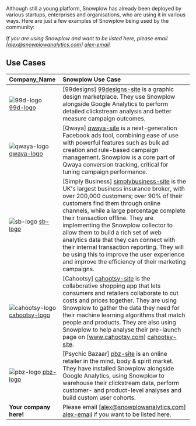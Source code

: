 Although still a young platform, Snowplow has already been deployed by various startups, enterprises and organisations, who are using it in various ways. Here are just a few examples of Snowplow being used by the community:

_If you are using Snowplow and want to be listed here, please email [alex@snowplowanalytics.com] [alex-email]._

## Use Cases

| **Company_Name**           | **Snowplow Use Case**                                                                               |
|:---------------------------|:-------------------------------------------------------------------------------------------|
| ![99d-logo] [99d-logo]     | [99designs] [99designs-site] is a graphic design marketplace. They use Snowplow alongside Google Analytics to perform detailed clickstream analysis and better measure campaign outcomes. |
| ![qwaya-logo] [qwaya-logo] | [Qwaya] [qwaya-site] is a next-generation Facebook ads tool, combining ease of use with powerful features such as bulk ad creation and rule-based campaign management. Snowplow is a core part of Qwaya conversion tracking, critical for tuning campaign performance. |
| ![sb-logo] [sb-logo]       | [Simply Business] [simplybusiness-site] is the UK's largest business insurance broker, with over 200,000 customers; over 90% of their customers find them through online channels, while a large percentage complete their transaction offline. They are implementing the Snowplow collector to allow them to build a rich set of web analytics data that they can connect with their internal transaction reporting. They will be using this to improve the user experience and improve the efficiency of their marketing campaigns. |
| ![cahootsy-logo] [cahootsy-logo] | [Cahootsy] [cahootsy-site] is the collaborative shopping app that lets consumers and retailers collaborate to cut costs and prices together. They are using Snowplow to gather the data they need for their machine learning algorithms that match people and products. They are also using Snowplow to help analyse their pre-launch page on [www.cahootsy.com] [cahootsy-site].
| ![pbz-logo] [pbz-logo]     | [Psychic Bazaar] [pbz-site] is an online retailer in the mind, body & spirit market. They have installed Snowplow alongside Google Analytics, using Snowplow to warehouse their clickstream data, perform customer- and product-level analyses and build custom user cohorts. |
| **Your company here!**     | Please email [alex@snowplowanalytics.com] [alex-email] if you want to be listed here.       |

[alex-email]: mailto:alex@snowplowanalytics.com
[99d-logo]: /snowplow/snowplow/wiki/project-and-community/images/99designs_logo.png
[99designs-site]: http://99designs.com/
[qwaya-logo]: /snowplow/snowplow/wiki/project-and-community/images/qwaya_logo.png
[qwaya-site]: http://www.qwaya.com/
[sb-logo]: /snowplow/snowplow/wiki/project-and-community/images/simplybusiness_logo.gif
[simplybusiness-site]: http://www.simplybusiness.co.uk/
[cahootsy-logo]: /snowplow/snowplow/wiki/project-and-community/images/cahootsy_logo.png
[cahootsy-site]: http://www.cahootsy.com
[pbz-logo]: /snowplow/snowplow/wiki/project-and-community/images/pbz_logo.png
[pbz-site]: http://www.psychicbazaar.com
